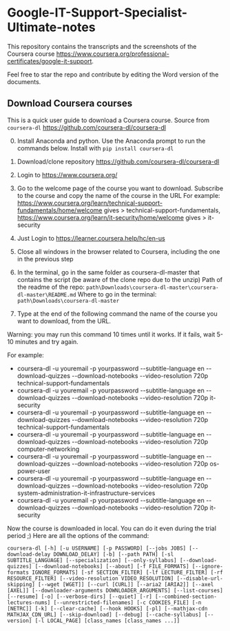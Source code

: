 # Google-IT-Support-Specialist-Ultimate-notes

This repository contains the transcripts and the screenshots of the Coursera course https://www.coursera.org/professional-certificates/google-it-support.

Feel free to star the repo and contribute by editing the Word version of the documents.

## Download Coursera courses

This is a quick user guide to download a Coursera course. Source from `coursera-dl` https://github.com/coursera-dl/coursera-dl

0) Install Anaconda and python. Use the Anaconda prompt to run the commands below. Install with 
`pip install coursera-dl`

1) Download/clone repository https://github.com/coursera-dl/coursera-dl
2) Login to https://www.coursera.org/
3) Go to the welcome page of the course you want to download. Subscribe to the course and copy the name of the course in the URL
For example:  https://www.coursera.org/learn/technical-support-fundamentals/home/welcome 
gives > technical-support-fundamentals, 
https://www.coursera.org/learn/it-security/home/welcome gives > it-security

3) Just Login to https://learner.coursera.help/hc/en-us

4) Close all windows in the browser related to Coursera, including the one in the previous step

5) In the terminal, go in the same folder as coursera-dl-master that contains the script (be aware of the clone repo due to the unzip)
Path of the readme of the repo: `path\Downloads\coursera-dl-master\coursera-dl-master\README.md`
Where to go in the terminal: `path\Downloads\coursera-dl-master`

6) Type at the end of the following command the name of the course you want to download, from the URL.

Warning: you may run this command 10 times until it works. If it fails, wait 5-10 minutes and try again.


For example:
- coursera-dl -u youremail -p yourpassword --subtitle-language en --download-quizzes --download-notebooks --video-resolution 720p technical-support-fundamentals
- coursera-dl -u youremail -p yourpassword --subtitle-language en --download-quizzes --download-notebooks --video-resolution 720p it-security
- coursera-dl -u youremail -p yourpassword --subtitle-language en --download-quizzes --download-notebooks --video-resolution 720p technical-support-fundamentals
- coursera-dl -u youremail -p yourpassword --subtitle-language en --download-quizzes --download-notebooks --video-resolution 720p computer-networking
- coursera-dl -u youremail -p yourpassword --subtitle-language en --download-quizzes --download-notebooks --video-resolution 720p os-power-user
- coursera-dl -u youremail -p yourpassword --subtitle-language en --download-quizzes --download-notebooks --video-resolution 720p system-administration-it-infrastructure-services
- coursera-dl -u youremail -p yourpassword --subtitle-language en --download-quizzes --download-notebooks --video-resolution 720p it-security


Now the course is downloaded in local. 
You can do it even during the trial period ;)
Here are all the options of the command:

`coursera-dl [-h] [-u USERNAME] [-p PASSWORD] [--jobs JOBS]
                   [--download-delay DOWNLOAD_DELAY] [-b] [--path PATH]
                   [-sl SUBTITLE_LANGUAGE] [--specialization]
                   [--only-syllabus] [--download-quizzes]
                   [--download-notebooks] [--about] [-f FILE_FORMATS]
                   [--ignore-formats IGNORE_FORMATS] [-sf SECTION_FILTER]
                   [-lf LECTURE_FILTER] [-rf RESOURCE_FILTER]
                   [--video-resolution VIDEO_RESOLUTION]
                   [--disable-url-skipping] [--wget [WGET]] [--curl [CURL]]
                   [--aria2 [ARIA2]] [--axel [AXEL]]
                   [--downloader-arguments DOWNLOADER_ARGUMENTS]
                   [--list-courses] [--resume] [-o] [--verbose-dirs] [--quiet]
                   [-r] [--combined-section-lectures-nums]
                   [--unrestricted-filenames] [-c COOKIES_FILE] [-n [NETRC]]
                   [-k] [--clear-cache] [--hook HOOKS] [-pl]
                   [--mathjax-cdn MATHJAX_CDN_URL] [--skip-download] [--debug]
                   [--cache-syllabus] [--version] [-l LOCAL_PAGE]
                   [class_names [class_names ...]]`
                   
